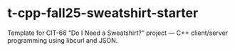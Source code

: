 # t-cpp-fall25-sweatshirt-starter
Template for CIT-66 “Do I Need a Sweatshirt?” project — C++ client/server programming using libcurl and JSON.
